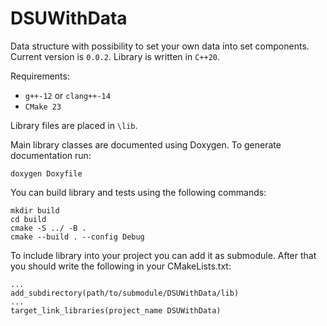 # DSUWithData

Data structure with possibility to set your own data into set components.
Current version is `0.0.2`. Library is written in `C++20`.

Requirements:

- `g++-12` or `clang++-14`
- `CMake 23`

Library files are placed in `\lib`.

Main library classes are documented using Doxygen. To generate documentation
run:

    doxygen Doxyfile

You can build library and tests using the following commands:

    mkdir build
    cd build
    cmake -S ../ -B .
    cmake --build . --config Debug

To include library into your project you can add it as submodule.
After that you should write the following in your CMakeLists.txt:

    ...
    add_subdirectory(path/to/submodule/DSUWithData/lib)
    ...
    target_link_libraries(project_name DSUWithData)
    